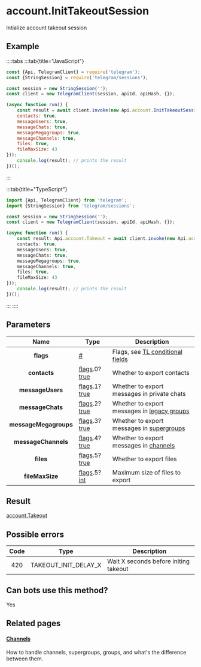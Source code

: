 # account.InitTakeoutSession

Intialize account takeout session



## Example

::::tabs
:::tab{title="JavaScript"}
```js
const {Api, TelegramClient} = require('telegram');
const {StringSession} = require('telegram/sessions');

const session = new StringSession('');
const client = new TelegramClient(session, apiId, apiHash, {});

(async function run() {
    const result = await client.invoke(new Api.account.InitTakeoutSession({
    contacts: true,
    messageUsers: true,
    messageChats: true,
    messageMegagroups: true,
    messageChannels: true,
    files: true,
    fileMaxSize: 43
}));
    console.log(result); // prints the result
})();
```
:::

:::tab{title="TypeScript"}
```ts
import {Api, TelegramClient} from 'telegram';
import {StringSession} from 'telegram/sessions';

const session = new StringSession('');
const client = new TelegramClient(session, apiId, apiHash, {});

(async function run() {
    const result: Api.account.Takeout = await client.invoke(new Api.account.InitTakeoutSession({
    contacts: true,
    messageUsers: true,
    messageChats: true,
    messageMegagroups: true,
    messageChannels: true,
    files: true,
    fileMaxSize: 43
}));
    console.log(result); // prints the result
})();
```
:::
::::



## Parameters

| Name | Type | Description |
| :--: | ---- | ----------- |
| **flags** | [#](https://core.telegram.org/type/%23) | Flags, see [TL conditional fields](https://core.telegram.org/mtproto/TL-combinators#conditional-fields) 
| **contacts** | [flags](https://core.telegram.org/mtproto/TL-combinators#conditional-fields).0?[true](https://core.telegram.org/constructor/true) | Whether to export contacts 
| **messageUsers** | [flags](https://core.telegram.org/mtproto/TL-combinators#conditional-fields).1?[true](https://core.telegram.org/constructor/true) | Whether to export messages in private chats 
| **messageChats** | [flags](https://core.telegram.org/mtproto/TL-combinators#conditional-fields).2?[true](https://core.telegram.org/constructor/true) | Whether to export messages in [legacy groups](https://core.telegram.org/api/channel) 
| **messageMegagroups** | [flags](https://core.telegram.org/mtproto/TL-combinators#conditional-fields).3?[true](https://core.telegram.org/constructor/true) | Whether to export messages in [supergroups](https://core.telegram.org/api/channel) 
| **messageChannels** | [flags](https://core.telegram.org/mtproto/TL-combinators#conditional-fields).4?[true](https://core.telegram.org/constructor/true) | Whether to export messages in [channels](https://core.telegram.org/api/channel) 
| **files** | [flags](https://core.telegram.org/mtproto/TL-combinators#conditional-fields).5?[true](https://core.telegram.org/constructor/true) | Whether to export files 
| **fileMaxSize** | [flags](https://core.telegram.org/mtproto/TL-combinators#conditional-fields).5?[int](https://core.telegram.org/type/int) | Maximum size of files to export 


## Result

[account.Takeout](https://core.telegram.org/type/account.Takeout)



## Possible errors

| Code | Type | Description |
| :--: | ---- | ----------- |
| 420 | TAKEOUT\_INIT\_DELAY\_X | Wait X seconds before initing takeout 


## Can bots use this method?

Yes

## Related pages

#### [Channels](https://core.telegram.org/api/channel)

How to handle channels, supergroups, groups, and what's the difference between them.




